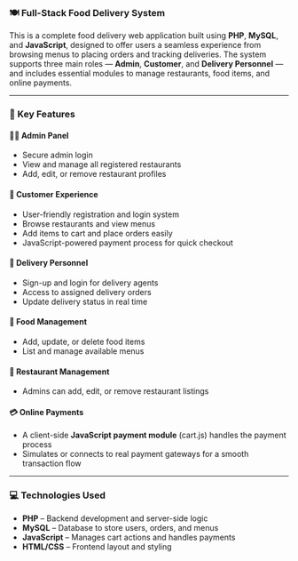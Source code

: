 

### 🍽️ Full-Stack Food Delivery System

This is a complete food delivery web application built using **PHP**, **MySQL**, and **JavaScript**, designed to offer users a seamless experience from browsing menus to placing orders and tracking deliveries. The system supports three main roles — **Admin**, **Customer**, and **Delivery Personnel** — and includes essential modules to manage restaurants, food items, and online payments.

---

### 🚀 Key Features

#### 👨‍💼 Admin Panel

* Secure admin login
* View and manage all registered restaurants
* Add, edit, or remove restaurant profiles

#### 🧑 Customer Experience

* User-friendly registration and login system
* Browse restaurants and view menus
* Add items to cart and place orders easily
* JavaScript-powered payment process for quick checkout

#### 🛵 Delivery Personnel

* Sign-up and login for delivery agents
* Access to assigned delivery orders
* Update delivery status in real time

#### 🍔 Food Management

* Add, update, or delete food items
* List and manage available menus

#### 🏬 Restaurant Management

* Admins can add, edit, or remove restaurant listings

#### 💳 Online Payments

* A client-side **JavaScript payment module** (cart.js) handles the payment process
* Simulates or connects to real payment gateways for a smooth transaction flow

---

### 💻 Technologies Used

* **PHP** – Backend development and server-side logic
* **MySQL** – Database to store users, orders, and menus
* **JavaScript** – Manages cart actions and handles payments
* **HTML/CSS** – Frontend layout and styling


